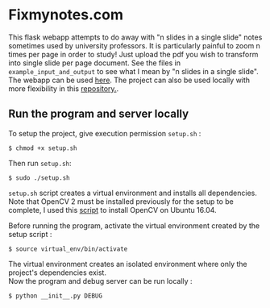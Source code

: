 # Fixmynotes.com

This flask webapp  attempts to do away with "n slides in a single slide" notes sometimes used by university professors. It is particularly painful to zoom n times per page in order to study! Just upload the pdf you wish to transform into single slide per page document. See the files in ```example_input_and_output``` to see what I mean by "n slides in a single slide". The webapp can be used [here](http://fixmynotes.com). The project can also be used locally with more flexibility in this [repository.](https://github.com/mariowr2/PDF_Splitter).

## Run the program and server locally
To setup the project, give execution permission  ```setup.sh``` :
~~~~
$ chmod +x setup.sh
~~~~
Then run ```setup.sh```:
~~~~
$ sudo ./setup.sh
~~~~
```setup.sh``` script creates a virtual environment and installs all dependencies. Note that OpenCV 2 must be installed previously for the setup to be complete, I used this [script](https://gist.github.com/arthurbeggs/06df46af94af7f261513934e56103b30) to install OpenCV on Ubuntu 16.04.  

Before running the program, activate the virtual environment created by the setup script :
~~~~
$ source virtual_env/bin/activate
~~~~
The virtual environment creates an isolated environment where only the project's dependencies exist.  
Now the program and debug server can be run locally :
~~~~
$ python __init__.py DEBUG
~~~~

